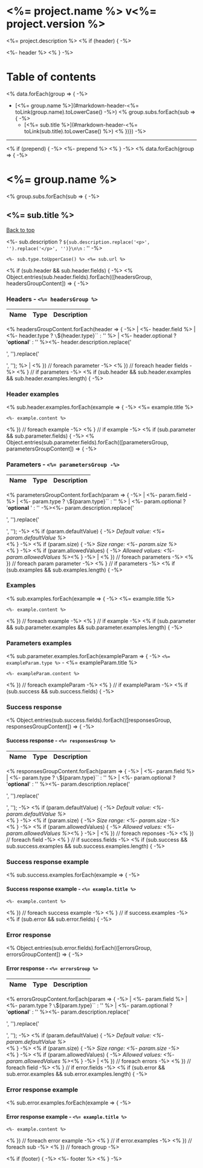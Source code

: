 <a name="top"></a>
# <%= project.name %> v<%= project.version %>

<%= project.description %>
<% if (header) { -%>

<%- header %>
<% } -%>

# Table of contents

<% data.forEach(group => { -%>
- [<%= group.name %>](#markdown-header-<%= toLink(group.name).toLowerCase() -%>)
<% group.subs.forEach(sub => { -%>
  - [<%= sub.title %>](#markdown-header-<%= toLink(sub.title).toLowerCase() %>)
<% })}) -%>

___

<% if (prepend) { -%>
<%- prepend %>
<% } -%>
<% data.forEach(group => { -%>

# <%= group.name %>
<% group.subs.forEach(sub => { -%>

## <%= sub.title %>
[Back to top](#top)

<%- sub.description ? `${sub.description.replace('<p>', '').replace('</p>', '')}\n\n` : '' -%>
```
<%- sub.type.toUpperCase() %> <%= sub.url %>
```
<% if (sub.header && sub.header.fields) { -%>
<% Object.entries(sub.header.fields).forEach(([headersGroup, headersGroupContent]) => { -%>

### Headers - `<%= headersGroup %>`

| Name    | Type      | Description                          |
|---------|-----------|--------------------------------------|
<% headersGroupContent.forEach(header => { -%>
| <%- header.field %> | <%- header.type ? `\`${header.type}\`` : '' %> | <%- header.optional ? '**optional**' : '' %><%- header.description.replace('<p>', '').replace('</p>', ''); %> |
<% }) // foreach parameter -%>
<% }) // foreach header fields -%>
<% } // if parameters -%>
<% if (sub.header && sub.header.examples && sub.header.examples.length) { -%>

### Header examples
<% sub.header.examples.forEach(example => { -%>
<%= example.title %>

```<%= example.type %>
<%- example.content %>
```
<% }) // foreach example -%>
<% } // if example -%>
<% if (sub.parameter && sub.parameter.fields) { -%>
<% Object.entries(sub.parameter.fields).forEach(([parametersGroup, parametersGroupContent]) => { -%>

### Parameters - `<%= parametersGroup -%>`

| Name     | Type       | Description                           |
|----------|------------|---------------------------------------|
<% parametersGroupContent.forEach(param => { -%>
| <%- param.field -%> | <%- param.type ? `\`${param.type}\`` : '' %> | <%- param.optional ? '**optional** ' : '' -%><%- param.description.replace('<p>', '').replace('</p>', ''); -%>
<% if (param.defaultValue) { -%>
_Default value: <%= param.defaultValue %>_<br><% } -%>
<% if (param.size) { -%>
_Size range: <%- param.size %>_<br><% } -%>
<% if (param.allowedValues) { -%>
_Allowed values: <%- param.allowedValues %>_<% } -%> |
<% }) // foreach parameters -%>
<% }) // foreach param parameter -%>
<% } // if parameters -%>
<% if (sub.examples && sub.examples.length) { -%>

### Examples
<% sub.examples.forEach(example => { -%>
<%= example.title %>

```<%= example.type %>
<%- example.content %>
```
<% }) // foreach example -%>
<% } // if example -%>
<% if (sub.parameter && sub.parameter.examples && sub.parameter.examples.length) { -%>

### Parameters examples
<% sub.parameter.examples.forEach(exampleParam => { -%>
`<%= exampleParam.type %>` - <%= exampleParam.title %>

```<%= exampleParam.type %>
<%- exampleParam.content %>
```
<% }) // foreach exampleParam -%>
<% } // if exampleParam -%>
<% if (sub.success && sub.success.fields) { -%>

### Success response
<% Object.entries(sub.success.fields).forEach(([responsesGroup, responsesGroupContent]) => { -%>

#### Success response - `<%= responsesGroup %>`

| Name     | Type       | Description                           |
|----------|------------|---------------------------------------|
<% responsesGroupContent.forEach(param => { -%>
| <%- param.field %> | <%- param.type ? `\`${param.type}\`` : '' %> | <%- param.optional ? '**optional**' : '' %><%- param.description.replace('<p>', '').replace('</p>', ''); -%>
<% if (param.defaultValue) { -%>
_Default value: <%- param.defaultValue %>_<br><% } -%>
<% if (param.size) { -%>
_Size range: <%- param.size -%>_<br><% } -%>
<% if (param.allowedValues) { -%>
_Allowed values: <%- param.allowedValues %>_<% } -%> |
<% }) // foreach reponses -%>
<% }) // foreach field -%>
<% } // if success.fields -%>
<% if (sub.success && sub.success.examples && sub.success.examples.length) { -%>

### Success response example
<% sub.success.examples.forEach(example => { -%>

#### Success response example - `<%= example.title %>`

```<%= example.type %>
<%- example.content %>
```
<% }) // foreach success example -%>
<% } // if success.examples -%>
<% if (sub.error && sub.error.fields) { -%>

### Error response
<% Object.entries(sub.error.fields).forEach(([errorsGroup, errorsGroupContent]) => { -%>

#### Error response - `<%= errorsGroup %>`

| Name     | Type       | Description                           |
|----------|------------|---------------------------------------|
<% errorsGroupContent.forEach(param => { -%>
| <%- param.field %> | <%- param.type ? `\`${param.type}\`` : '' %> | <%- param.optional ? '**optional**' : '' %><%- param.description.replace('<p>', '').replace('</p>', ''); -%>
<% if (param.defaultValue) { -%>
_Default value: <%- param.defaultValue %>_<br><% } -%>
<% if (param.size) { -%>
_Size range: <%- param.size -%>_<br><% } -%>
<% if (param.allowedValues) { -%>
_Allowed values: <%- param.allowedValues %>_<% } -%> |
<% }) // foreach errors -%>
<% }) // foreach field -%>
<% } // if error.fields -%>
<% if (sub.error && sub.error.examples && sub.error.examples.length) { -%>

### Error response example
<% sub.error.examples.forEach(example => { -%>

#### Error response example - `<%= example.title %>`

```<%= example.type %>
<%- example.content %>
```
<% }) // foreach error example -%>
<% } // if error.examples -%>
<% }) // foreach sub -%>
<% }) // foreach group -%>

<% if (footer) { -%>
<%- footer %>
<% } -%>
